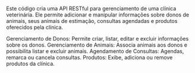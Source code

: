 Este código cria uma API RESTful para gerenciamento de uma clínica veterinária. Ele permite adicionar e manipular informações sobre donos de animais, seus animais de estimação, consultas agendadas e produtos oferecidos pela clínica.

Gerenciamento de Donos: Permite criar, listar, editar e excluir informações sobre os donos.
Gerenciamento de Animais: Associa animais aos donos e possibilita listar e excluir animais.
Agendamento de Consultas: Agendas, remarca ou cancela consultas.
Produtos: Exibe, adiciona ou remove produtos da clínica.
